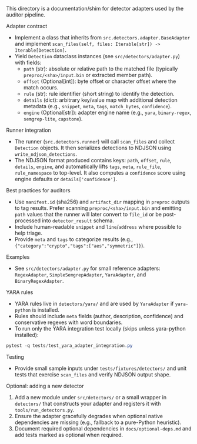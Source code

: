 This directory is a documentation/shim for detector adapters used by the auditor pipeline.

Adapter contract

- Implement a class that inherits from `src.detectors.adapter.BaseAdapter` and implement `scan_files(self, files: Iterable[str]) -> Iterable[Detection]`.
- Yield `Detection` dataclass instances (see `src/detectors/adapter.py`) with fields:
  - `path` (str): absolute or relative path to the matched file (typically `preproc/<sha>/input.bin` or extracted member path).
  - `offset` (Optional[int]): byte offset or character offset where the match occurs.
  - `rule` (str): rule identifier (short string) to identify the detection.
  - `details` (dict): arbitrary key/value map with additional detection metadata (e.g., `snippet`, `meta`, `tags`, `match_bytes`, `confidence`).
  - `engine` (Optional[str]): adapter engine name (e.g., `yara`, `binary-regex`, `semgrep-lite`, `capstone`).

Runner integration

- The runner (`src.detectors.runner`) will call `scan_files` and collect `Detection` objects. It then serializes detections to NDJSON using `write_ndjson_detections`.
- The NDJSON format produced contains keys: `path`, `offset`, `rule`, `details`, `engine`, and automatically lifts `tags`, `meta`, `rule_file`, `rule_namespace` to top-level. It also computes a `confidence` score using engine defaults or `details['confidence']`.

Best practices for auditors

- Use `manifest.id` (sha256) and `artifact_dir` mapping in `preproc` outputs to tag results. Prefer scanning `preproc/<sha>/input.bin` and emitting `path` values that the runner will later convert to `file_id` or be post-processed into `detector_result` schema.
- Include human-readable `snippet` and `line`/`address` where possible to help triage.
- Provide `meta` and `tags` to categorize results (e.g., `{"category":"crypto","tags":["aes","symmetric"]}`).

Examples

- See `src/detectors/adapter.py` for small reference adapters: `RegexAdapter`, `SimpleSemgrepAdapter`, `YaraAdapter`, and `BinaryRegexAdapter`.

YARA rules

- YARA rules live in `detectors/yara/` and are used by `YaraAdapter` if `yara-python` is installed.
- Rules should include `meta` fields (author, description, confidence) and conservative regexes with word boundaries.
- To run only the YARA integration test locally (skips unless yara-python installed):

```powershell
pytest -q tests/test_yara_adapter_integration.py
```

Testing

- Provide small sample inputs under `tests/fixtures/detectors/` and unit tests that exercise `scan_files` and verify NDJSON output shape.

Optional: adding a new detector

1. Add a new module under `src/detectors/` or a small wrapper in `detectors/` that constructs your adapter and registers it with `tools/run_detectors.py`.
2. Ensure the adapter gracefully degrades when optional native dependencies are missing (e.g., fallback to a pure-Python heuristic).
3. Document required optional dependencies in `docs/optional-deps.md` and add tests marked as optional when required.
